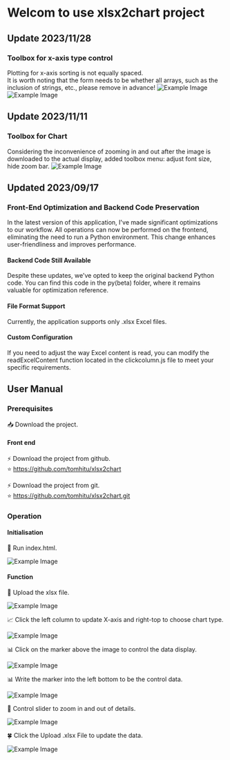 # Welcom to use xlsx2chart project

## Update 2023/11/28
### Toolbox for x-axis type control

Plotting for x-axis sorting is not equally spaced. <br>
It is worth noting that the form needs to be whether all arrays, such as the inclusion of strings, etc., please remove in advance!
![Example Image](./src/assets/pic/sortbefore.png)
![Example Image](./src/assets/pic/sortafter.png)

## Update 2023/11/11
### Toolbox for Chart

Considering the inconvenience of zooming in and out after the image is downloaded to the actual display, added toolbox menu: adjust font size, hide zoom bar.
![Example Image](./src/assets/pic/update.png)

## Updated 2023/09/17
### Front-End Optimization and Backend Code Preservation

In the latest version of this application, I've made significant optimizations to our workflow. All operations can now be performed on the frontend, eliminating the need to run a Python environment. This change enhances user-friendliness and improves performance. <br>

#### Backend Code Still Available
Despite these updates, we've opted to keep the original backend Python code. You can find this code in the py(beta) folder, where it remains valuable for optimization reference. <br>

#### File Format Support
Currently, the application supports only .xlsx Excel files. <br>

#### Custom Configuration
If you need to adjust the way Excel content is read, you can modify the readExcelContent function located in the clickcolumn.js file to meet your specific requirements. <br>


## User Manual

### Prerequisites
:inbox_tray: Download the project. <br>
#### Front end
:zap: Download the project from github. <br>
:star: https://github.com/tomhitu/xlsx2chart <br>

:zap: Download the project from git. <br>
:star: https://github.com/tomhitu/xlsx2chart.git <br>

### Operation

#### Initialisation

:balloon: Run index.html. <br>

![Example Image](./src/assets/pic/orindex.png)

#### Function
:open_file_folder: Upload the xlsx file. <br>

![Example Image](./src/assets/pic/uploadxlsx.png)

:chart_with_upwards_trend: Click the left column to update X-axis and right-top to choose chart type. <br>

![Example Image](./src/assets/pic/xaxtype.png)

:bar_chart: Click on the marker above the image to control the data display. <br>

![Example Image](./src/assets/pic/datashow.png)

:bar_chart: Write the marker into the left bottom to be the control data. <br>

![Example Image](./src/assets/pic/controlobj.png)

:cake: Control slider to zoom in and out of details. <br>

![Example Image](./src/assets/pic/zoominout.png)

:four_leaf_clover: Click the Upload .xlsx File to update the data. <br>

![Example Image](./src/assets/pic/uploadnew.png)

